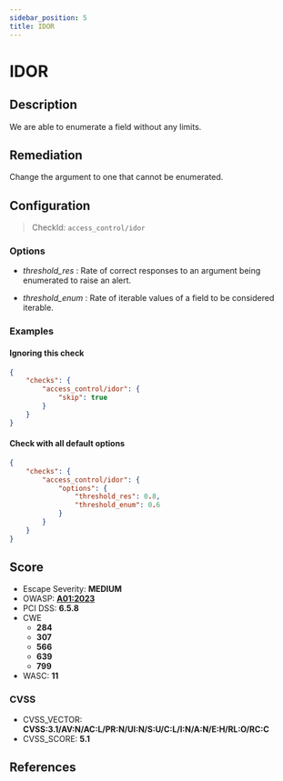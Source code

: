 ```yaml
---
sidebar_position: 5
title: IDOR
---
```


# IDOR

## Description

We are able to enumerate a field without any limits.

## Remediation

Change the argument to one that cannot be enumerated.


## Configuration

> CheckId: `access_control/idor`

### Options

- *threshold_res* : Rate of correct responses to an argument being enumerated to raise an alert.

- *threshold_enum* : Rate of iterable values of a field to be considered iterable.



### Examples


#### Ignoring this check

```json
{
    "checks": {
        "access_control/idor": {
            "skip": true
        }
    }
}
```


#### Check with all default options

```json
{
    "checks": {
        "access_control/idor": {
            "options": {
                "threshold_res": 0.8,
                "threshold_enum": 0.6
            }
        }
    }
}
```




## Score

- Escape Severity: **<span className="medium-severity">MEDIUM</span>**
- OWASP: **[A01:2023](https://github.com/OWASP/API-Security/blob/master/2023/en/src/0xa1-broken-object-level-authorization.md)**
- PCI DSS: **6.5.8**
- CWE
  - **284**
  - **307**
  - **566**
  - **639**
  - **799**
- WASC: **11**



### CVSS

- CVSS_VECTOR: **CVSS:3.1/AV:N/AC:L/PR:N/UI:N/S:U/C:L/I:N/A:N/E:H/RL:O/RC:C**
- CVSS_SCORE: **5.1**

## References



